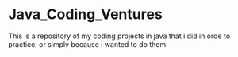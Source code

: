 # Java_Coding_Ventures


This is a repository of my coding projects in java that i did in orde to practice, or simply because i wanted to do them.
